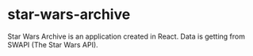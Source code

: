 # star-wars-archive
Star Wars Archive is an application created in React.
Data is getting from SWAPI (The Star Wars API).
